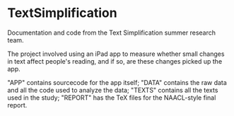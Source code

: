 # TextSimplification
Documentation and code from the Text Simplification summer research team.

The project involved using an iPad app to measure whether small changes in text affect people's reading, and if so, are these changes picked up the app.

"APP" contains sourcecode for the app itself; "DATA" contains the raw data and all the code used to analyze the data; "TEXTS" contains all the texts used in the study; "REPORT" has the TeX files for the NAACL-style final report.
